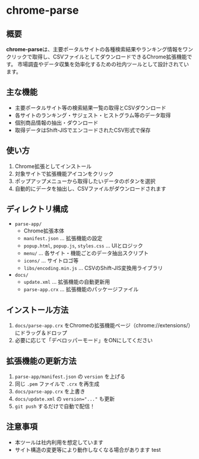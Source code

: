 # chrome-parse

## 概要

**chrome-parse**は、主要ポータルサイトの各種検索結果やランキング情報をワンクリックで取得し、CSVファイルとしてダウンロードできるChrome拡張機能です。
市場調査やデータ収集を効率化するための社内ツールとして設計されています。

## 主な機能

- 主要ポータルサイト等の検索結果一覧の取得とCSVダウンロード
- 各サイトのランキング・サジェスト・ヒストグラム等のデータ取得
- 個別商品情報の抽出・ダウンロード
- 取得データはShift-JISでエンコードされたCSV形式で保存

## 使い方

1. Chrome拡張としてインストール
2. 対象サイトで拡張機能アイコンをクリック
3. ポップアップメニューから取得したいデータのボタンを選択
4. 自動的にデータを抽出し、CSVファイルがダウンロードされます

## ディレクトリ構成

- `parse-app/`  
  - Chrome拡張本体
  - `manifest.json` … 拡張機能の設定
  - `popup.html`, `popup.js`, `styles.css` … UIとロジック
  - `menu/` … 各サイト・機能ごとのデータ抽出スクリプト
  - `icons/` … サイトロゴ等
  - `libs/encoding.min.js` … CSVのShift-JIS変換用ライブラリ
- `docs/`  
  - `update.xml` … 拡張機能の自動更新用
  - `parse-app.crx` … 拡張機能のパッケージファイル

## インストール方法

1. `docs/parse-app.crx` をChromeの拡張機能ページ（chrome://extensions/）にドラッグ＆ドロップ
2. 必要に応じて「デベロッパーモード」をONにしてください

## 拡張機能の更新方法

1. `parse-app/manifest.json` の `version` を上げる
2. 同じ `.pem` ファイルで `.crx` を再生成
3. `docs/parse-app.crx` を上書き
4. `docs/update.xml` の `version="..."` も更新
5. `git push` するだけで自動で配信！

## 注意事項

- 本ツールは社内利用を想定しています
- サイト構造の変更等により動作しなくなる場合があります
test